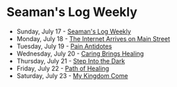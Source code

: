 # Seaman's Log Weekly

* Sunday, July 17 - [Seaman's Log Weekly](07-17)
* Monday, July 18 - [The Internet Arrives on Main Street](07-18)
* Tuesday, July 19 - [Pain Antidotes](07-19)
* Wednesday, July 20 - [Caring Brings Healing](07-20)
* Thursday, July 21 - [Step Into the Dark](07-21)
* Friday, July 22 - [Path of Healing](07-22)
* Saturday, July 23 - [My Kingdom Come](07-23)
